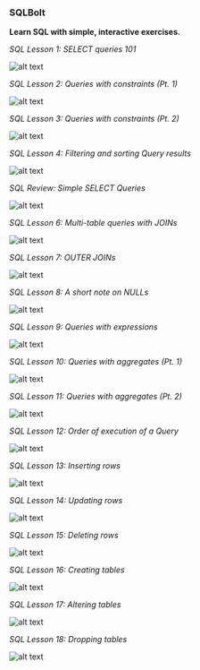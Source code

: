 ### SQLBolt

**Learn SQL with simple, interactive exercises.**


*SQL Lesson 1: SELECT queries 101*

   ![alt text](image-1.png)

*SQL Lesson 2: Queries with constraints (Pt. 1)*

   ![alt text](image-2.png)

*SQL Lesson 3: Queries with constraints (Pt. 2)*
  
   ![alt text](image-3.png)

*SQL Lesson 4: Filtering and sorting Query results*

   ![alt text](image-4.png)

*SQL Review: Simple SELECT Queries*

   ![alt text](image-5.png)

*SQL Lesson 6: Multi-table queries with JOINs*

   ![alt text](image.png)

*SQL Lesson 7: OUTER JOINs*

   ![alt text](image-6.png)

*SQL Lesson 8: A short note on NULLs*

   ![alt text](image-7.png)

*SQL Lesson 9: Queries with expressions*
    
   ![alt text](image-8.png)

*SQL Lesson 10: Queries with aggregates (Pt. 1)*
 
   ![alt text](image-9.png)

*SQL Lesson 11: Queries with aggregates (Pt. 2)*

   ![alt text](image-10.png)

*SQL Lesson 12: Order of execution of a Query* 

   ![alt text](image-11.png)

*SQL Lesson 13: Inserting rows*

   ![alt text](image-12.png)

*SQL Lesson 14: Updating rows*

   ![alt text](image-13.png)

*SQL Lesson 15: Deleting rows*

   ![alt text](image-14.png)

*SQL Lesson 16: Creating tables*

   ![alt text](image-15.png)

*SQL Lesson 17: Altering tables*

   ![alt text](image-16.png)

*SQL Lesson 18: Dropping tables*

   ![alt text](image-17.png)

